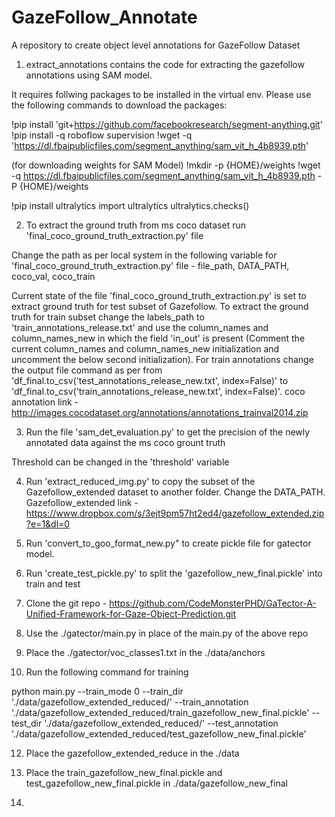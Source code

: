 # GazeFollow_Annotate
A repository to create object level annotations for GazeFollow Dataset

1. extract_annotations contains the code for extracting the gazefollow annotations using SAM model.

It requires follwing packages to be installed in the virtual env. Please use the following commands to download the packages:

!pip install 'git+https://github.com/facebookresearch/segment-anything.git'
!pip install -q roboflow supervision
!wget -q 'https://dl.fbaipublicfiles.com/segment_anything/sam_vit_h_4b8939.pth'

(for downloading weights for SAM Model)
!mkdir -p {HOME}/weights
!wget -q https://dl.fbaipublicfiles.com/segment_anything/sam_vit_h_4b8939.pth -P {HOME}/weights 


!pip install ultralytics
import ultralytics
ultralytics.checks()

2. To extract the ground truth from ms coco dataset run 'final_coco_ground_truth_extraction.py' file

Change the path as per local system in the following variable for 'final_coco_ground_truth_extraction.py' file - file_path, DATA_PATH, coco_val, coco_train

Current state of the file 'final_coco_ground_truth_extraction.py' is set to extract ground truth for test subset of Gazefollow. To extract the ground truth for train subset change the labels_path to 'train_annotations_release.txt' and use the column_names and column_names_new in which the field 'in_out' is present (Comment the current column_names and column_names_new initialization and uncomment the below second initialization). For train annotations change the output file command as per from 'df_final.to_csv('test_annotations_release_new.txt', index=False)' to 'df_final.to_csv('train_annotations_release_new.txt', index=False)'. coco annotation link - http://images.cocodataset.org/annotations/annotations_trainval2014.zip

3. Run the file 'sam_det_evaluation.py' to get the precision of the newly annotated data against the ms coco grount truth

Threshold can be changed in the 'threshold' variable

4. Run 'extract_reduced_img.py' to copy the subset of the Gazefollow_extended dataset to another folder. Change the DATA_PATH. Gazefollow_extended link - https://www.dropbox.com/s/3ejt9pm57ht2ed4/gazefollow_extended.zip?e=1&dl=0

5. Run 'convert_to_goo_format_new.py" to create pickle file for gatector model.

6. Run 'create_test_pickle.py' to split the 'gazefollow_new_final.pickle' into train and test

7. Clone the git repo - https://github.com/CodeMonsterPHD/GaTector-A-Unified-Framework-for-Gaze-Object-Prediction.git

8. Use the ./gatector/main.py in place of the main.py of the above repo

9. Place the ./gatector/voc_classes1.txt in the ./data/anchors

10. Run the following command for training

python main.py --train_mode 0 --train_dir './data/gazefollow_extended_reduced/' --train_annotation './data/gazefollow_extended_reduced/train_gazefollow_new_final.pickle' --test_dir './data/gazefollow_extended_reduced/' --test_annotation './data/gazefollow_extended_reduced/test_gazefollow_new_final.pickle'

12. Place the gazefollow_extended_reduce in the ./data

13. Place the train_gazefollow_new_final.pickle and test_gazefollow_new_final.pickle in ./data/gazefollow_new_final

14. 
